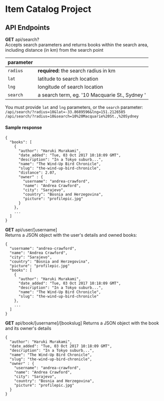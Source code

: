 # Item Catalog Project

## API Endpoints
**GET** api/search?  
Accepts search parameters and returns books within the search area, including distance (in km) from the search point

| parameter |  |
|--|--|
| `radius` | **required:** the search radius in km |
| `lat` | latitude to search location |
| `lng` | longitude of search location |
| `search` | a search term, eg. '10 Macquarie St., Sydney ' |

You must provide `lat` and `lng` parameters, or the `search` parameter:  
`/api/search/?radius=10&lat=-33.8689596&lng=151.2126585`  
`/api/search/?radius=10&search=10%20Macquarie%20St.,%20Sydney`  

#### Sample response

    {
      "books": [
        {
          "author": "Haruki Murakami",
          "date_added": "Tue, 03 Oct 2017 10:18:09 GMT",
          "description": "In a Tokyo suburb...",
          "name": "The Wind-Up Bird Chronicle",
          "slug": "the-wind-up-bird-chronicle",
          "distance": 2.07,
          "owner" : {
            "username": "andrea-crawford",
            "name": "Andrea Crawford",
            "city": "Sarajevo",
            "country": "Bosnia and Herzegovina",
            "picture": "profilepic.jpg"        
          }
        },
        ...
      ]
    }

**GET** api/user/[username]  
Returns a JSON object with the user's details and owned books:

    {
      "username": "andrea-crawford",
      "name": "Andrea Crawford",
      "city": "Sarajevo",
      "country": "Bosnia and Herzegovina",
      "picture": "profilepic.jpg"
      "books": [
        {
          "author": "Haruki Murakami",
          "date_added": "Tue, 03 Oct 2017 10:18:09 GMT",
          "description": "In a Tokyo suburb...",
          "name": "The Wind-Up Bird Chronicle",
          "slug": "the-wind-up-bird-chronicle"
        },
        ...
      ]
    }

**GET** api/book/[username]/[bookslug]
Returns a JSON object with the book and its owner's details

    {
      "author": "Haruki Murakami",
      "date_added": "Tue, 03 Oct 2017 10:18:09 GMT",
      "description": "In a Tokyo suburb...",
      "name": "The Wind-Up Bird Chronicle",
      "slug": "the-wind-up-bird-chronicle",
      "owner" : {
        "username": "andrea-crawford",
        "name": "Andrea Crawford",
        "city": "Sarajevo",
        "country": "Bosnia and Herzegovina",
        "picture": "profilepic.jpg"        
      }
    }
